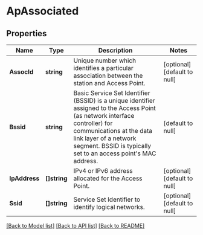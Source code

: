 # ApAssociated

## Properties
Name | Type | Description | Notes
------------ | ------------- | ------------- | -------------
**AssocId** | **string** | Unique number which identifies a particular association between the station and Access Point. | [optional] [default to null]
**Bssid** | **string** | Basic Service Set Identifier (BSSID) is a unique identifier assigned to the Access Point (as network interface controller) for communications at the data link layer of a network segment. BSSID is typically set to an access point&#39;s MAC address. | [default to null]
**IpAddress** | **[]string** | IPv4 or IPv6 address allocated for the Access Point. | [optional] [default to null]
**Ssid** | **[]string** | Service Set Identifier to identify logical networks. | [optional] [default to null]

[[Back to Model list]](../README.md#documentation-for-models) [[Back to API list]](../README.md#documentation-for-api-endpoints) [[Back to README]](../README.md)


